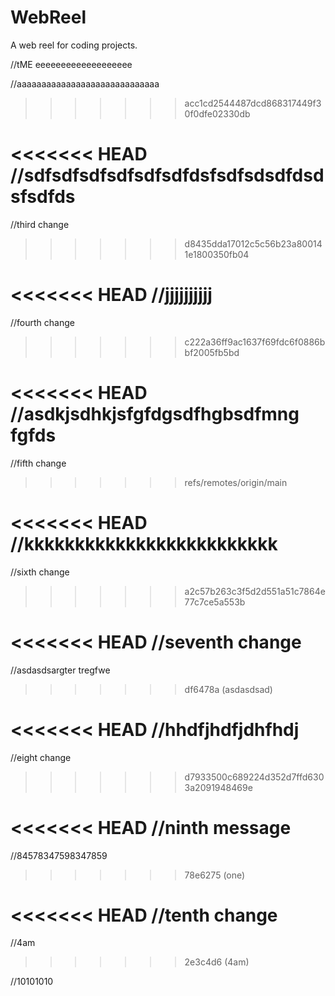 # WebReel
A web reel for coding projects.


//tME eeeeeeeeeeeeeeeeeee


//aaaaaaaaaaaaaaaaaaaaaaaaaaaaa
>>>>>>> acc1cd2544487dcd868317449f30f0dfe02330db

<<<<<<< HEAD
//sdfsdfsdfsdfsdfsdfdsfsdfsdsdfdsdsfsdfds
=======
//third change
>>>>>>> d8435dda17012c5c56b23a800141e1800350fb04

<<<<<<< HEAD
//jjjjjjjjjj
=======
//fourth change
>>>>>>> c222a36ff9ac1637f69fdc6f0886bbf2005fb5bd

<<<<<<< HEAD
//asdkjsdhkjsfgfdgsdfhgbsdfmng fgfds
=======

//fifth change
>>>>>>> refs/remotes/origin/main

<<<<<<< HEAD
//kkkkkkkkkkkkkkkkkkkkkkkkk
=======

 //sixth change
>>>>>>> a2c57b263c3f5d2d551a51c7864e77c7ce5a553b

<<<<<<< HEAD
//seventh change
=======
//asdasdsargter tregfwe
>>>>>>> df6478a (asdasdsad)

<<<<<<< HEAD
//hhdfjhdfjdhfhdj
=======
//eight change
>>>>>>> d7933500c689224d352d7ffd6303a2091948469e

<<<<<<< HEAD
//ninth message
=======
//84578347598347859
>>>>>>> 78e6275 (one)

<<<<<<< HEAD
//tenth change
=======
//4am

>>>>>>> 2e3c4d6 (4am)

//10101010
